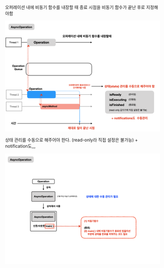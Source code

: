 오퍼레이션 내에 비동기 함수를 내장할 때 종료 시점을 비동기 함수가 끝난 후로 지정해야함

![](iOS/Swift/Concurrent/Operation/Pasted%20image%2020250121204135.png)

상태 관리를 수동으로 해주어야 한다. (read-only라 직접 설정은 불가능) + notification도,,,

![](iOS/Swift/Concurrent/Operation/Pasted%20image%2020250121204324.png)
